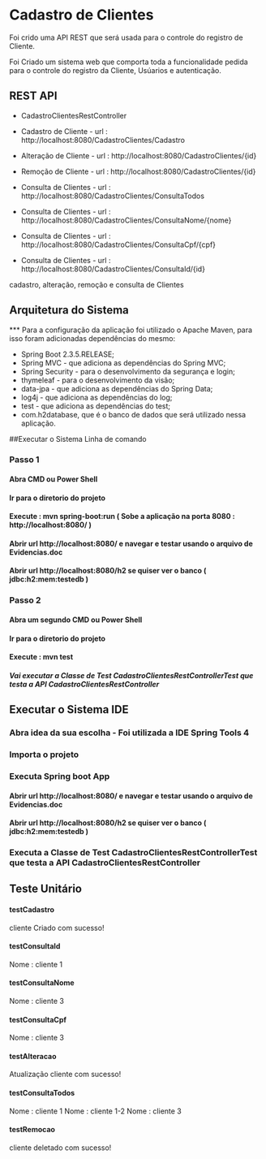 # Cadastro de Clientes

Foi crido uma API REST que será usada para o controle do registro de Cliente.

Foi Criado um sistema web que comporta toda a funcionalidade pedida para o controle do registro da Cliente, Usúarios e autenticação.

## REST API

 * CadastroClientesRestController
 
  * Cadastro de Cliente    - url : http://localhost:8080/CadastroClientes/Cadastro
  * Alteração de Cliente   - url : http://localhost:8080/CadastroClientes/{id}
  * Remoção de Cliente     - url : http://localhost:8080/CadastroClientes/{id}
  * Consulta de Clientes   - url : http://localhost:8080/CadastroClientes/ConsultaTodos
  * Consulta de Clientes   - url : http://localhost:8080/CadastroClientes/ConsultaNome/{nome}
  * Consulta de Clientes   - url : http://localhost:8080/CadastroClientes/ConsultaCpf/{cpf}
  * Consulta de Clientes   - url : http://localhost:8080/CadastroClientes/ConsultaId/{id}
  
  cadastro, alteração, remoção e consulta de Clientes 

## Arquitetura do Sistema
 
 *** Para a configuração da aplicação foi utilizado o Apache Maven, para isso foram adicionadas dependências do mesmo:

  * Spring Boot 2.3.5.RELEASE;
  * Spring MVC - que adiciona as dependências do Spring MVC;
  * Spring Security - para o desenvolvimento da segurança e login;
  * thymeleaf - para o desenvolvimento da visão;
  * data-jpa - que adiciona as dependências do Spring Data;
  * log4j - que adiciona as dependências do log;
  * test - que adiciona as dependências do test;
  * com.h2database, que é o banco de dados que será utilizado nessa aplicação.
  
##Executar o Sistema Linha de comando

  ### Passo 1

  #### Abra CMD ou Power Shell
  
  #### Ir para o diretorio do projeto
  
  #### Execute : mvn spring-boot:run ( Sobe a aplicação na porta 8080 : http://localhost:8080/  )
 
  #### Abrir url http://localhost:8080/ e navegar e testar usando o arquivo de Evidencias.doc
  
  #### Abrir url http://localhost:8080/h2 se quiser ver o banco ( jdbc:h2:mem:testedb )
  
  ### Passo 2

  #### Abra um segundo CMD ou Power Shell
	
  #### Ir para o diretorio do projeto
  
  #### Execute : mvn test 
  
  ##### Vai executar a Classe de Test CadastroClientesRestControllerTest que testa a API CadastroClientesRestController
  
## Executar o Sistema IDE

  ### Abra idea da sua escolha - Foi utilizada a IDE Spring Tools 4
  
  ### Importa o projeto
  
  ### Executa Spring boot App
  
  #### Abrir url http://localhost:8080/ e navegar e testar usando o arquivo de Evidencias.doc
  
  #### Abrir url http://localhost:8080/h2 se quiser ver o banco ( jdbc:h2:mem:testedb )
  
  ### Executa a Classe de Test CadastroClientesRestControllerTest que testa a API CadastroClientesRestController
  
  
## Teste Unitário

  #### testCadastro
  cliente Criado com sucesso!
  
  #### testConsultaId 
  Nome : cliente 1
  
  #### testConsultaNome 
  Nome : cliente 3

  #### testConsultaCpf 
  Nome : cliente 3 

  #### testAlteracao 
  Atualização cliente com sucesso!  
  
  #### testConsultaTodos 
  Nome : cliente 1
  Nome : cliente 1-2
  Nome : cliente 3
  
  #### testRemocao 
  cliente deletado com sucesso!  
  

